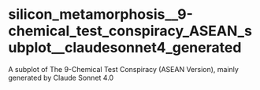 # silicon_metamorphosis__9-chemical_test_conspiracy_ASEAN_subplot__claudesonnet4_generated
A subplot of The 9-Chemical Test Conspiracy (ASEAN Version), mainly generated by Claude Sonnet 4.0
